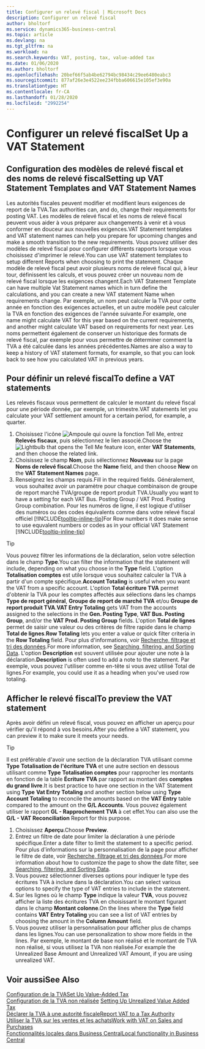 ```yaml
---
title: Configurer un relevé fiscal | Microsoft Docs
description: Configurer un relevé fiscal
author: bholtorf
ms.service: dynamics365-business-central
ms.topic: article
ms.devlang: na
ms.tgt_pltfrm: na
ms.workload: na
ms.search.keywords: VAT, posting, tax, value-added tax
ms.date: 01/06/2020
ms.author: bholtorf
ms.openlocfilehash: 20bef66f5ab4be62794bc98434c29ee6480eabc3
ms.sourcegitcommit: 877af26e3e4522ee234fbba606615e105ef3e90a
ms.translationtype: HT
ms.contentlocale: fr-CA
ms.lasthandoff: 01/28/2020
ms.locfileid: "2992254"
---
```

# <a name="set-up-a-vat-statement"></a><span data-ttu-id="5ec07-103">Configurer un relevé fiscal</span><span class="sxs-lookup"><span data-stu-id="5ec07-103">Set Up a VAT Statement</span></span>

## <a name="setting-up-vat-statement-templates-and-vat-statement-names"></a><span data-ttu-id="5ec07-104">Configuration des modèles de relevé fiscal et des noms de relevé fiscal</span><span class="sxs-lookup"><span data-stu-id="5ec07-104">Setting up VAT Statement Templates and VAT Statement Names</span></span>
<span data-ttu-id="5ec07-105">Les autorités fiscales peuvent modifier et modifient leurs exigences de report de la TVA.</span><span class="sxs-lookup"><span data-stu-id="5ec07-105">Tax authorities can, and do, change their requirements for posting VAT.</span></span> <span data-ttu-id="5ec07-106">Les modèles de relevé fiscal et les noms de relevé fiscal peuvent vous aider à vous préparer aux changements à venir et à vous conformer en douceur aux nouvelles exigences.</span><span class="sxs-lookup"><span data-stu-id="5ec07-106">VAT Statement templates and VAT statement names can help you prepare for upcoming changes and make a smooth transition to the new requirements.</span></span> <span data-ttu-id="5ec07-107">Vous pouvez utiliser des modèles de relevé fiscal pour configurer différents rapports lorsque vous choisissez d'imprimer le relevé.</span><span class="sxs-lookup"><span data-stu-id="5ec07-107">You can use VAT statement templates to setup different Reports when choosing to print the statement.</span></span> <span data-ttu-id="5ec07-108">Chaque modèle de relevé fiscal peut avoir plusieurs noms de relevé fiscal qui, à leur tour, définissent les calculs, et vous pouvez créer un nouveau nom de relevé fiscal lorsque les exigences changent.</span><span class="sxs-lookup"><span data-stu-id="5ec07-108">Each VAT Statement Template can have multiple Vat Statement names which in turn define the calculations, and you can create a new VAT statement Name when requirements change.</span></span> <span data-ttu-id="5ec07-109">Par exemple, un nom peut calculer la TVA pour cette année en fonction des exigences actuelles, et un autre modèle peut calculer la TVA en fonction des exigences de l'année suivante.</span><span class="sxs-lookup"><span data-stu-id="5ec07-109">For example, one name might calculate VAT for this year based on the current requirements, and another might calculate VAT based on requirements for next year.</span></span> <span data-ttu-id="5ec07-110">Les noms permettent également de conserver un historique des formats de relevé fiscal, par exemple pour vous permettre de déterminer comment la TVA a été calculée dans les années précédentes.</span><span class="sxs-lookup"><span data-stu-id="5ec07-110">Names are also a way to keep a history of VAT statement formats, for example, so that you can look back to see how you calculated VAT in previous years.</span></span>

## <a name="to-define-a-vat-statements"></a><span data-ttu-id="5ec07-111">Pour définir un relevé fiscal</span><span class="sxs-lookup"><span data-stu-id="5ec07-111">To define a VAT statements</span></span>
<span data-ttu-id="5ec07-112">Les relevés fiscaux vous permettent de calculer le montant du relevé fiscal pour une période donnée, par exemple, un trimestre.</span><span class="sxs-lookup"><span data-stu-id="5ec07-112">VAT statements let you calculate your VAT settlement amount for a certain period, for example, a quarter.</span></span>

1. <span data-ttu-id="5ec07-113">Choisissez l'icône ![Ampoule qui ouvre la fonction Tell Me](media/ui-search/search_small.png "Dites-moi ce que vous voulez faire"), entrez **Relevés fiscaux**, puis sélectionnez le lien associé.</span><span class="sxs-lookup"><span data-stu-id="5ec07-113">Choose the ![Lightbulb that opens the Tell Me feature](media/ui-search/search_small.png "Tell me what you want to do") icon, enter **VAT Statements**, and then choose the related link.</span></span>  
2. <span data-ttu-id="5ec07-114">Choisissez le champ **Nom**, puis sélectionnez **Nouveau** sur la page **Noms de relevé fiscal**.</span><span class="sxs-lookup"><span data-stu-id="5ec07-114">Choose the **Name** field, and then choose **New** on the **VAT Statement Names** page.</span></span>
3. <span data-ttu-id="5ec07-115">Renseignez les champs requis.</span><span class="sxs-lookup"><span data-stu-id="5ec07-115">Fill in the required fields.</span></span> <span data-ttu-id="5ec07-116">Généralement, vous souhaitez avoir un paramètre pour chaque combinaison de groupe de report marché TVA/groupe de report produit TVA.</span><span class="sxs-lookup"><span data-stu-id="5ec07-116">Usually you want to have a setting for each VAT Bus. Posting Group / VAT Prod. Posting Group combination.</span></span> <span data-ttu-id="5ec07-117">Pour les numéros de ligne, il est logique d'utiliser des numéros ou des codes équivalents comme dans votre relevé fiscal officiel [!INCLUDE[tooltip-inline-tip](includes/tooltip-inline-tip_md.md)]</span><span class="sxs-lookup"><span data-stu-id="5ec07-117">For Row numbers it does make sense to use equvalent numbers or codes as in your official VAT Statement [!INCLUDE[tooltip-inline-tip](includes/tooltip-inline-tip_md.md)]</span></span> 


> [!Tip]
> <span data-ttu-id="5ec07-118">Vous pouvez filtrer les informations de la déclaration, selon votre sélection dans le champ **Type**.</span><span class="sxs-lookup"><span data-stu-id="5ec07-118">You can filter the information that the statement will include, depending on what you choose in the **Type** field.</span></span> <span data-ttu-id="5ec07-119">L'option **Totalisation comptes** est utile lorsque vous souhaitez calculer la TVA à partir d'un compte spécifique.</span><span class="sxs-lookup"><span data-stu-id="5ec07-119">**Account Totaling** is useful when you want the VAT from a specific account.</span></span>
<span data-ttu-id="5ec07-120">L'option **Total écriture TVA** permet d'obtenir la TVA pour les comptes affectés aux sélections dans les champs **Type de report général**, **Groupe de report de marché TVA** et/ou **Groupe de report produit TVA**.</span><span class="sxs-lookup"><span data-stu-id="5ec07-120">**VAT Entry Totaling** gets VAT from the accounts assigned to the selections in the **Gen. Posting Type**, **VAT Bus. Posting Group**, and/or the **VAT Prod. Posting Group** fields.</span></span> <span data-ttu-id="5ec07-121">L'option **Total de lignes** permet de saisir une valeur ou des critères de filtre rapide dans le champ **Total de lignes**.</span><span class="sxs-lookup"><span data-stu-id="5ec07-121">**Row Totaling** lets you enter a value or quick filter criteria in the **Row Totaling** field.</span></span> <span data-ttu-id="5ec07-122">Pour plus d'informations, voir [Recherche, filtrage et tri des données](ui-enter-criteria-filters.md).</span><span class="sxs-lookup"><span data-stu-id="5ec07-122">For more information, see [Searching, filtering, and Sorting Data](ui-enter-criteria-filters.md).</span></span> <span data-ttu-id="5ec07-123">L'option **Description** est souvent utilisée pour ajouter une note à la déclaration.</span><span class="sxs-lookup"><span data-stu-id="5ec07-123">**Description** is often used to add a note to the statement.</span></span> <span data-ttu-id="5ec07-124">Par exemple, vous pouvez l'utiliser comme en-tête si vous avez utilisé Total de lignes.</span><span class="sxs-lookup"><span data-stu-id="5ec07-124">For example, you could use it as a heading when you've used row totaling.</span></span>

## <a name="to-preview-the-vat-statement"></a><span data-ttu-id="5ec07-125">Afficher le relevé fiscal</span><span class="sxs-lookup"><span data-stu-id="5ec07-125">To preview the VAT statement</span></span>
<span data-ttu-id="5ec07-126">Après avoir défini un relevé fiscal, vous pouvez en afficher un aperçu pour vérifier qu'il répond à vos besoins.</span><span class="sxs-lookup"><span data-stu-id="5ec07-126">After you define a VAT statement, you can preview it to make sure it meets your needs.</span></span>
> [!Tip]
> <span data-ttu-id="5ec07-127">Il est préférable d'avoir une section de la déclaration TVA utilisant comme **Type** **Totalisation de l'écriture TVA** et une autre section en dessous utilisant comme **Type** **Totalisation comptes** pour rapprocher les montants en fonction de la table **Écriture TVA** par rapport au montant des **comptes du grand livre**.</span><span class="sxs-lookup"><span data-stu-id="5ec07-127">It is best practice to have one section in the VAT Statement using **Type** **Vat Entry Totaling** and another section below using **Type** **Account Totaling** to reconcile the amounts based on the **VAT Entry** table compared to the amount on the **G/L Accounts**.</span></span> <span data-ttu-id="5ec07-128">Vous pouvez également utiliser le rapport **GL - Rapprochement TVA** à cet effet.</span><span class="sxs-lookup"><span data-stu-id="5ec07-128">You can also use the **G/L - VAT Reconciliation** Report for this purpose.</span></span>

1. <span data-ttu-id="5ec07-129">Choisissez **Aperçu**.</span><span class="sxs-lookup"><span data-stu-id="5ec07-129">Choose **Preview**.</span></span>
2. <span data-ttu-id="5ec07-130">Entrez un filtre de date pour limiter la déclaration à une période spécifique.</span><span class="sxs-lookup"><span data-stu-id="5ec07-130">Enter a date filter to limit the statement to a specific period.</span></span> <span data-ttu-id="5ec07-131">Pour plus d'informations sur la personnalisation de la page pour afficher le filtre de date, voir [Recherche, filtrage et tri des données](ui-enter-criteria-filters.md).</span><span class="sxs-lookup"><span data-stu-id="5ec07-131">For more information about how to customize the page to show the date filter, see [Searching, filtering, and Sorting Data](ui-enter-criteria-filters.md).</span></span>
3. <span data-ttu-id="5ec07-132">Vous pouvez sélectionner diverses options pour indiquer le type des écritures TVA à inclure dans la déclaration.</span><span class="sxs-lookup"><span data-stu-id="5ec07-132">You can select various options to specify the type of VAT entries to include in the statement.</span></span>
4. <span data-ttu-id="5ec07-133">Sur les lignes où le champ **Type** indique la valeur **TVA**, vous pouvez afficher la liste des écritures TVA en choisissant le montant figurant dans le champ **Montant colonne**.</span><span class="sxs-lookup"><span data-stu-id="5ec07-133">On the lines where the **Type** field contains **VAT Entry Totaling** you can see a list of VAT entries by choosing the amount in the **Column Amount** field.</span></span>
5. <span data-ttu-id="5ec07-134">Vous pouvez utiliser la personnalisation pour afficher plus de champs dans les lignes.</span><span class="sxs-lookup"><span data-stu-id="5ec07-134">You can use personalization to show more fields in the lines.</span></span> <span data-ttu-id="5ec07-135">Par exemple, le montant de base non réalisé et le montant de TVA non réalisé, si vous utilisez la TVA non réalisée.</span><span class="sxs-lookup"><span data-stu-id="5ec07-135">For example the Unrealized Base Amount and Unrealized VAT Amount, if you are using unrealized VAT.</span></span>

## <a name="see-also"></a><span data-ttu-id="5ec07-136">Voir aussi</span><span class="sxs-lookup"><span data-stu-id="5ec07-136">See Also</span></span>  
[<span data-ttu-id="5ec07-137">Configuration de la TVA</span><span class="sxs-lookup"><span data-stu-id="5ec07-137">Set Up Value-Added Tax</span></span>](finance-setup-vat.md)  
<span data-ttu-id="5ec07-138">[Configuration de la TVA non réalisée](finance-setup-unrealized-vat.md)    </span><span class="sxs-lookup"><span data-stu-id="5ec07-138">[Setting Up Unrealized Value Added Tax](finance-setup-unrealized-vat.md)    </span></span>  
[<span data-ttu-id="5ec07-139">Déclarer la TVA à une autorité fiscale</span><span class="sxs-lookup"><span data-stu-id="5ec07-139">Report VAT to a Tax Authority</span></span>](finance-how-report-vat.md)  
[<span data-ttu-id="5ec07-140">Utiliser la TVA sur les ventes et les achats</span><span class="sxs-lookup"><span data-stu-id="5ec07-140">Work with VAT on Sales and Purchases</span></span>](finance-work-with-vat.md)  
[<span data-ttu-id="5ec07-141">Fonctionnalités locales dans Business Central</span><span class="sxs-lookup"><span data-stu-id="5ec07-141">Local functionality in Business Central</span></span>](about-localization.md)
